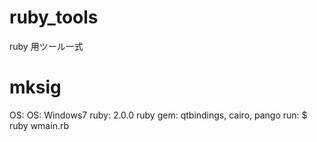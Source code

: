 ruby_tools
==========

ruby 用ツール一式

# mksig
OS: OS: Windows7
ruby: 2.0.0
ruby gem: qtbindings, cairo, pango
run: $ ruby wmain.rb
